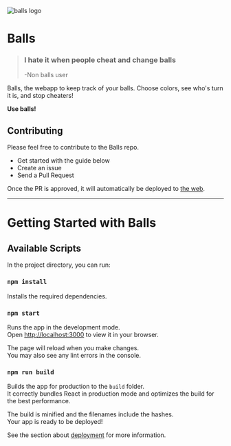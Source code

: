 ![balls logo](https://raw.githubusercontent.com/PierreLeFevre/balls/main/public/android-chrome-192x192.png)
# Balls

>  ### I hate it when people cheat and change balls
>  -Non balls user

Balls, the webapp to keep track of your balls. 
Choose colors, see who's turn it is, and stop cheaters!

**Use balls!**

## Contributing

Please feel free to contribute to the Balls repo. 
- Get started with the guide below
- Create an issue
- Send a Pull Request

Once the PR is approved, it will automatically be deployed to [the web](https://balls.pierrelf.com/).

---

# Getting Started with Balls

## Available Scripts

In the project directory, you can run:

### `npm install`

Installs the required dependencies.

### `npm start`

Runs the app in the development mode.\
Open [http://localhost:3000](http://localhost:3000) to view it in your browser.

The page will reload when you make changes.\
You may also see any lint errors in the console.

### `npm run build`

Builds the app for production to the `build` folder.\
It correctly bundles React in production mode and optimizes the build for the best performance.

The build is minified and the filenames include the hashes.\
Your app is ready to be deployed!

See the section about [deployment](https://facebook.github.io/create-react-app/docs/deployment) for more information.
